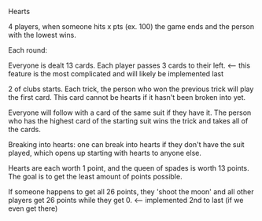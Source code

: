 Hearts

4 players, when someone hits x pts (ex. 100) the game ends and the person with the lowest wins. 

Each round:

Everyone is dealt 13 cards. Each player passes 3 cards to their left. <-- this feature is the most complicated and will likely be implemented last

2 of clubs starts. Each trick, the person who won the previous trick will play the first card. This card cannot be hearts if it hasn't been broken into yet. 

Everyone will follow with a card of the same suit if they have it. The person who has the highest card of the starting suit wins the trick and takes all of the cards. 

Breaking into hearts: one can break into hearts if they don't have the suit played, which opens up starting with hearts to anyone else. 

Hearts are each worth 1 point, and the queen of spades is worth 13 points. The goal is to get the least amount of points possible. 

If someone happens to get all 26 points, they 'shoot the moon' and all other players get 26 points while they get 0. <-- implemented 2nd to last (if we even get there)

